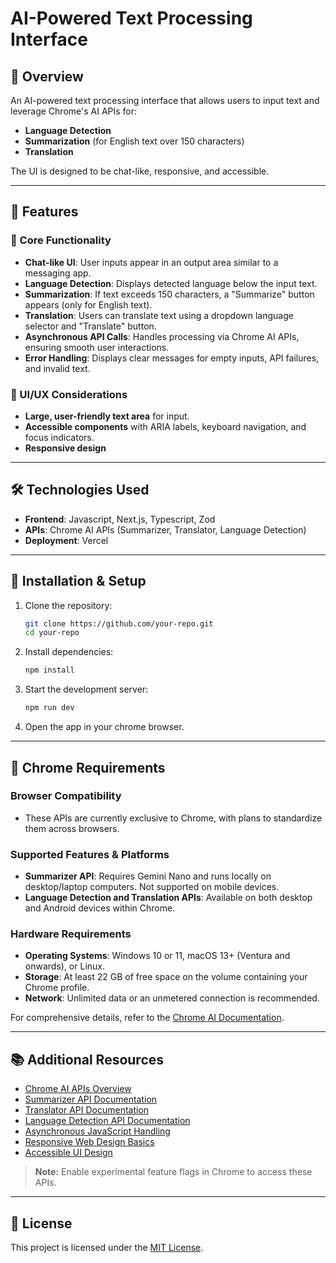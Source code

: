 # AI-Powered Text Processing Interface

## 🚀 Overview

An AI-powered text processing interface that allows users to input text and leverage Chrome's AI APIs for:

- **Language Detection**
- **Summarization** (for English text over 150 characters)
- **Translation**

The UI is designed to be chat-like, responsive, and accessible.

---

## 🎯 Features

### 🔹 Core Functionality

- **Chat-like UI**: User inputs appear in an output area similar to a messaging app.
- **Language Detection**: Displays detected language below the input text.
- **Summarization**: If text exceeds 150 characters, a "Summarize" button appears (only for English text).
- **Translation**: Users can translate text using a dropdown language selector and "Translate" button.
- **Asynchronous API Calls**: Handles processing via Chrome AI APIs, ensuring smooth user interactions.
- **Error Handling**: Displays clear messages for empty inputs, API failures, and invalid text.

### 🎨 UI/UX Considerations

- **Large, user-friendly text area** for input.
- **Accessible components** with ARIA labels, keyboard navigation, and focus indicators.
- **Responsive design**

---

## 🛠️ Technologies Used

- **Frontend**: Javascript, Next.js, Typescript, Zod
- **APIs**: Chrome AI APIs (Summarizer, Translator, Language Detection)
- **Deployment**: Vercel

---

## 📌 Installation & Setup

1. Clone the repository:
   ```bash
   git clone https://github.com/your-repo.git
   cd your-repo
   ```
2. Install dependencies:
   ```bash
   npm install
   ```
3. Start the development server:
   ```bash
   npm run dev
   ```
4. Open the app in your chrome browser.

---

## 🔧 Chrome Requirements

### Browser Compatibility

- These APIs are currently exclusive to Chrome, with plans to standardize them across browsers.

### Supported Features & Platforms

- **Summarizer API**: Requires Gemini Nano and runs locally on desktop/laptop computers. Not supported on mobile devices.
- **Language Detection and Translation APIs**: Available on both desktop and Android devices within Chrome.

### Hardware Requirements

- **Operating Systems**: Windows 10 or 11, macOS 13+ (Ventura and onwards), or Linux.
- **Storage**: At least 22 GB of free space on the volume containing your Chrome profile.
- **Network**: Unlimited data or an unmetered connection is recommended.

For comprehensive details, refer to the [Chrome AI Documentation](https://developer.chrome.com/docs/ai).

---

## 📚 Additional Resources

- [Chrome AI APIs Overview](https://developer.chrome.com/docs/ai/)
- [Summarizer API Documentation](https://developer.chrome.com/docs/ai/summarizer-api)
- [Translator API Documentation](https://developer.chrome.com/docs/ai/translator-api)
- [Language Detection API Documentation](https://developer.chrome.com/docs/ai/language-detection)
- [Asynchronous JavaScript Handling](https://developer.mozilla.org/en-US/docs/Learn/JavaScript/Asynchronous)
- [Responsive Web Design Basics](https://web.dev/responsive-web-design-basics/)
- [Accessible UI Design](https://www.digitala11y.com/)

> **Note:** Enable experimental feature flags in Chrome to access these APIs.

---

## 📜 License

This project is licensed under the [MIT License](LICENSE).
